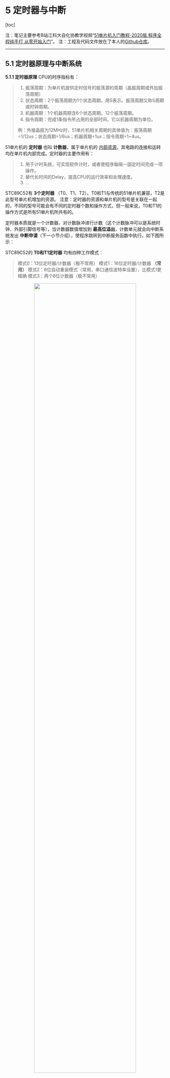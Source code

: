 # 5 定时器与中断

 [toc]

注：笔记主要参考B站江科大自化协教学视频“[51单片机入门教程-2020版 程序全程纯手打 从零开始入门](https://www.bilibili.com/video/BV1Mb411e7re?spm_id_from=333.1007.top_right_bar_window_custom_collection.content.click)”。
注：工程及代码文件放在了本人的[Github仓库](https://github.com/jjejdhhd/Learn_STC89C52)。
***

## 5.1 定时器原理与中断系统
**5.1.1 定时器原理**
CPU的时序指标有：
> 1. 振荡周期：为单片机提供定时信号的振荡源的周期（晶振周期或外加振荡周期）
> 2. 状态周期：2个振荡周期为1个状态周期，用S表示。振荡周期又称S周期或时钟周期。
> 3. 机器周期：1个机器周期含6个状态周期，12个振荡周期。
> 4. 指令周期：完成1条指令所占用的全部时间，它以机器周期为单位。
> 
> 例：外接晶振为12MHz时，51单片机相关周期的具体值为：振荡周期=1/12us；状态周期=1/6us；机器周期=1us；指令周期=1~4us。



51单片机的 **定时器** 也叫 **计数器**，属于单片机的 <u>内部资源</u>，其电路的连接和运转均在单片机内部完成。定时器的主要作用有：
> 1. 用于计时系统，可实现软件计时，或者使程序每隔一固定时间完成一项操作。
> 2. 替代长时间的Delay，提高CPU的运行效率和处理速度。
> 3. ...

STC89C52有 **3个定时器** （T0、T1、T2）。T0和T1与传统的51单片机兼容，T2是此型号单片机增加的资源。
注意：定时器的资源和单片机的型号是关联在一起的，不同的型号可能会有不同的定时器个数和操作方式，但一般来说，T0和T1的操作方式是所有51单片机所共有的。

定时器本质就是一个计数器，对计数脉冲进行计数（这个计数脉冲可以是系统时钟、外部引脚信号等），当计数器数值增加到 **最高位溢出**，计数单元就会向中断系统发出 **中断申请**（下一小节介绍），使程序跳转到中断服务函数中执行。如下图所示：



STC89C52的 **T0和T1定时器** 均有四种工作模式：
> 模式0：13位定时器/计数器（极不常用）
> 模式1：16位定时器/计数器 **（常用）**
> 模式2：8位自动重装模式（常用，串口通信波特率设置），比模式1更精确
> 模式3：两个8位计数器（极不常用）

 <div align=center>
<img src="https://raw.githubusercontent.com/jjejdhhd/Git_img2023/main/8051chip/%E5%AE%9A%E6%97%B6%E5%99%A8%E6%A8%A1%E5%BC%8F1%E6%A1%86%E5%9B%BE.png" width=80%>
</div><div align=center>
图5-2 定时器T1的工作模式1框图
</div>

> - SYSclk：系统时钟。后面接的12分频和6分频，可以在烧录软件（STC-ISP）中进行设置。
> - T1 Pin：外部引脚，根据单片机引脚说明图，为P3.5。T0为P3.4。
> - C/T：选择控制位，0为定时模式，对系统时钟进行计数；1为计数模式，对外部引脚进行计数。
> - [TH1, TL1]：16位计数的核心单元。
> - TF1：当计数器最高位溢出时，发出中断指令。
> - TR1、GATE、INT1为一些控制位，5.1.3小节介绍。




**5.1.2 中断系统**
中断系统是为使CPU具有对外界 **紧急事件的实时处理能力** 而设置的，很多外设都会用到。中断系统可以使CPU暂时放下手中的活（保护现场），优先处理中断指令给出的任务，处理完了之后再继续去处理之前的任务。执行中断指令的任务时，可以再次中断，形成中断嵌套。中断主要由以下优点：
> 1. 解决了快速主机与慢速I/O设备的数据传送问题；
> 2. 分时操作。CPU可以分时为多个I/O设备服务，提高了计算机的利用率；
> 3. 实时响应。CPU能够及时处理应用系统的随机事件，系统的实时性大大增强；
> 4. 可靠性高。CPU具有处理设备故障及掉电等突发性事件能力，从而使系统可靠性提高。


 <div align=center>
<img src="https://raw.githubusercontent.com/jjejdhhd/Git_img2023/main/8051chip/%E4%B8%AD%E6%96%AD%E8%BF%87%E7%A8%8B%E7%A4%BA%E6%84%8F%E5%9B%BE.png" width=35%>
</div><div align=center>
图5-3 单级中断过程示意图
</div>

中断的资源和单片机的型号是关联在一起的，不同的型号可能会有不同的中断资源，例如中断源个数不同、中断优先级个数不同等等。STC89C52具有 **8个中断源**：外部中断0、定时器0中断、外部中断1、定时器1中断、串口中断、定时器2中断、外部中断2、外部中断3。每个中断源都具有<u>4个中断优先级</u>和独立的<u>开中断/关中断控制信号</u>，都可以通过软件设置。

 <div align=center>
<img src="https://raw.githubusercontent.com/jjejdhhd/Git_img2023/main/8051chip/%E4%B8%AD%E6%96%AD%E7%B3%BB%E7%BB%9F%E7%BB%93%E6%9E%84%E5%9B%BE.png" width=60%>
</div><div align=center>
图5-4 中断系统结构图
</div>

> 中断触发条件：
> - 4种外部中断（INT0、INT1、INT2、INT3）：低电平/下降沿触发。
> - 3种定时器中断（T0、T1、T2）：最高位溢出触发。
> - 串口中断（UART）：发送或接收完成。

如果使用C语言编程，中断查询次序号就是中断号，例如下面就是8种中断后要执行的中断子程序定义：
```c
// 中断后，就执行下面这些中断子程序
void Int0_Routine(void)    interrupt 0 { 函数体 }
void Timer0_Routine(void) interrupt 1 { 函数体 }
void Int1_Routine(void)    interrupt 2 { 函数体 }
void Timer1_Rountine(void) interrupt 3 { 函数体 }
void UART_Routine(void)    interrupt 4 { 函数体 }
void Timer2_Routine(void)  interrupt 5 { 函数体 }
void Int2_Routine(void)    interrupt 6 { 函数体 }
void Int3_Routine(void)    interrupt 7 { 函数体 }
```




**5.1.3 定时器和中断系统**
寄存器是连接软硬件的媒介，单片机通过配置寄存器来控制内部电路的链接。在单片机中，寄存器就是一段特殊的RAM存储器，不仅可以存储和读取数据，也可以控制电路的连接方式。寄存器相当于一个复杂机器的“操作按钮”。

 <div align=center>
<img src="https://raw.githubusercontent.com/jjejdhhd/Git_img2023/main/8051chip/%E5%AE%9A%E6%97%B6%E5%99%A8%E7%9B%B8%E5%85%B3%E5%AF%84%E5%AD%98%E5%99%A8.png" width=80%>
</div><div align=center>
图5-5 定时器相关寄存器
</div>

> - **定时器控制寄存器TCON** (Timer Control，可位寻址)：
> TF1：定时器T1溢出标志位。最高位溢出时置1，发出中断请求，直到CPU响应该请求时，硬件归0。一般只是**读**这一位。
> TR1：定时器T1运行控制位。软件控制定时器T1是否计数。GATE=0，TR1控制允许/禁止计数（1/0）；GATE=1，TR1=1且INT1=1（无外部中断1）才允许计数。
> TF0：定时器T0溢出标志位。同TF1。
> TR0：定时器T0运行控制位。同TR1，只是换成INT0。
> IE1：外部中断1（int1/P3.3）请求源标志位。IE1=1时外部中断1请求中断，只有CPU响应该请求时归0。
> IT1：外部中断1（int1/P3.3）触发控制位。控制中断触发条件是低电平/下降沿触发（0/1）。
> IE0：外部中断0（int0/P3.2）请求源标志位。同IE1。
> IT0：外部中断0（int0/P3.2）触发控制位。同IT1。
>
> - **定时器模式寄存器TMOD** (Timer Model，不可位寻址)：高四位控制定时器T1，低四位控制定时器T0。
> GATE：影响相应的定时器是否计数（见上）。
> C/T：控制使用内部时钟/外部引脚作为计数脉冲（0/1）。
> [M1,M0]：选择定时器的4种工作模式（模式1为[0,1]）。
>
> - **[TH1,TL1]**、**[TH1,TL1]**：存储计数的16位寄存器。
> 
> 
 
 
 <div align=center>
<img src="https://raw.githubusercontent.com/jjejdhhd/Git_img2023/main/8051chip/%E4%B8%AD%E6%96%AD%E5%AF%84%E5%AD%98%E5%99%A8.png" width=80%>
</div><div align=center>
图5-6 中断寄存器
</div>

> - **中断允许寄存器IE** (Interrupt Enable，可位寻址)：
> EA：CPU的总中断允许控制位。控制开放/屏蔽所有中断（1/0）。
> ET2、ET1、ET0：3个定时器的溢出中断允许位。
> ES：1个串口中断允许位。
> EX1、EX0：外部中断1和外部中断0的中断允许位。
> - **辅助中断控制寄存器XICON** (Auxiliary Interrupt Control，可位寻址)：
> EX3、EX2：外部中断3和外部中断2的中断允许控制位。
> IE3、IE2：外部中断3和外部中断2的中断请求标志位。
> IT3、IT2：外部中断3和外部中断2的中断触发方式。1表示下降沿触发；0表示低电平触发。
> - **中断优先级控制寄存器高IPH**（不可位寻址）、**中断优先级控制寄存器IP低**（可位寻址）、**XICON**：
> [PX3H,PX3]、[PX2H,PX2]、[PX1H,PX1]、[PX0H,PX0]：4个外部中断的优先级控制位。
> [PT2H,PT2]、[PT1H,PT1]、[PT0H,PT0]：3个定时器优先级控制位。
> [PSH,PS]：1个串口优先级控制位。
> 
> 注：“不可位寻址”的含义就是，编程时只能整体赋值，而不能单独对某一位进行操作。

总结一下，要实现中断，主要关心的有3类信号：
> 1. 定时器的相关寄存器：把和所需中断源相关的信号都配置一遍。
> 2. 中断允许：全局中断允许、当前中断源允许。
> 3. 选配信号。比如优先级、触发方式等。
> 
> 注：更多关于“中断系统”和“定时器”的详细介绍，可以参考 器件手册。


## 5.2 实验：按键控制LED流水灯模式
需求：按下独立按键K1后，LED流水灯转向。要求使用定时器完成功能。
注：使用软件延时，由于流水灯的延时，按键需要按下足够长的时间才能被检测到。但是定时器独立于程序外，其中断信号可以很准确地给出，进而使得按键可以很灵敏地改变流水灯的方向。

 <div align=center>
<img src="https://raw.githubusercontent.com/jjejdhhd/Git_img2023/main/8051chip/%E6%8C%89%E9%94%AE%E6%8E%A7%E5%88%B6%E6%B5%81%E6%B0%B4%E7%81%AF%E5%87%BD%E6%95%B0%E8%B0%83%E7%94%A8.png" width=20%>
</div><div align=center>
图5-7 “按键控制流水灯”代码调用关系
</div>

代码展示：
**- main.c**
```c
#include <REGX52.H>
#include <INTRINS.H> // 使用循环左移函数_rcol_()
#include "Timer0.h"
#include "Delay.h"
#include "PushKey.h"

unsigned char LED_model = 0; // 定义流水灯方向，默认左移
void main(){
  unsigned char key = 0; // 按键开关
  Timer0_Init(); // 定时器T0初始化
  P2 = 0xfe; // 初始化流水灯
  while(1){
    key = PushKey();
	  if(key==1){LED_model = (LED_model==0)?1:0;}
  }
}

// 定义定时器T0中断后要执行的动作
void Timer0_Routine() interrupt 1{
  static unsigned int count_T0; // 静态局部变量，生命周期与全局变量一样，但作用域仅限此函数
  count_T0++; // 对中断过程进行计数
  TH0 = 0xfc; TL0 = 0x66; // 距离下一次溢出近似1ms
  if(count_T0>500){
    count_T0 = 0;
    P2 = LED_model ? _cror_(P2,1) : _crol_(P2,1);
  }  
}
```

**- Timer0.h**
```c
#ifndef __TIMER0_H__
#define __TIMER0_H__

#include <REGX52.H>
/**
  * @brief :对定时器0进行初始化，初始化完成后定时器0即可正常工作。
  * 注：对11.0592MHz进行12分频（脉冲周期1.0850694us）。
  * 注：配置过程中，由于掉电复位后中断都默认不开启，所以只需配置定时器0
  *     相关的寄存器即可，不要定义其他中断的寄存器，以保证程序的复用性。
 */
void Timer0_Init(){
  // 配置定时器T0的相关寄存器
  TMOD&=0xf0; TMOD|=0x01; // 选择T0的GATE=0/允许计数/模式1
  // 上面这个方法目的是不干扰高四位，对低四位先清零再加值。
  TF0 = 0; TR0 = 1; // 溢出标志位清空，运行控制位置1
  TH0 = 0xfc; TL0 = 0x66; // 离溢出近似1ms
  // 注：上面这个初值只在第一次溢出生效，后面都是从0开始计数。
  // 配置中断寄存器
  EA = 1; ET0 = 1; // 不屏蔽所有中断，允许T0溢出中断
  PT0 = 0; // T0优先级保持默认，不写这句话也可以
}

#endif
```

**- PushKey.h**
```c
#ifndef __PUSHKEY_H__
#define __PUSHKEY_H__

#include "Delay.h"
/**
  * @brief :检测按下了哪个按键开关
  * @param :无
  * @retval :输出按键开关编号1~4，不按返回0，松开触发
 */
unsigned char PushKey(){
  unsigned char key = 0;
  if(!P3_1){Delay(10);while(!P3_1);Delay(10);key=1;}
  else if(!P3_0){Delay(10);while(!P3_1);Delay(10);key=2;}
  else if(!P3_2){Delay(10);while(!P3_1);Delay(10);key=3;}
  else if(!P3_3){Delay(10);while(!P3_1);Delay(10);key=4;}
  return key;
}

#endif
```

**- Delay.h**
```c
#ifndef __DEALY_H_
#define __DEALY_H_

// 延时cycles ms，晶振@11.0592MHz
void Delay(unsigned int cycles){
  unsigned char i, j;
  do{
    i = 2;
    j = 199;
    do{
      while (--j);
    }while (--i);
  }while(--cycles);
}

#endif
```

代码评价：
> 本工程中，没有将函数的声明与定义分开写。本质上是因为头文件只包含一个函数声明，显然是太浪费了，文件太多也不好管理。
> 
STC-ISP软件中也有小程序：“定时器计算器”，可以帮助给出定时器的相关寄存器配置，但是缺少中断寄存器配置（使能全局中断、当前中断，如```EA =1; ET0=1;```）。偷懒的时候可以借鉴一下。

**进一步讨论：**
> - 执行中断的时候是并发吗？
> 51单片机属8位单核心单进程，不具有“并发”的能力，但是中断定时器具有独立计数的能力。遇到定时器给出的中断信号后，CPU将当前程序压栈，系统进入中断服务程序，中断处理完后再弹栈，继续当前程序。


## 5.3 实验：定时器时钟
需求：在LCD1602第一行显示“clock:”，第二行显示时间，格式为“时:分:秒”，要求使用定时器实现。

 <div align=center>
<img src="https://raw.githubusercontent.com/jjejdhhd/Git_img2023/main/8051chip/%E5%AE%9A%E6%97%B6%E5%99%A8%E6%97%B6%E9%92%9F%E4%BB%A3%E7%A0%81%E8%B0%83%E7%94%A8%E5%85%B3%E7%B3%BB.png" width=20%>
</div><div align=center>
图5-8 “定时器时钟”代码调用关系
</div>

代码展示：
**- main.c**
```c
#include <REGX52.H>
#include "LCD1602.h"
#include "Timer0.h"

unsigned char hour=23,minute=59,second=55; // 全局变量赋初值
void main(){
  // 初始化定时器T0
  Timer0_Init();
  // 初始化LCD
  LCD_Init();
  LCD_ShowString(1,1,"Clock:");
  LCD_ShowString(2,3,":  :"); // 注意这里可以先全部定义
  while(1){
    LCD_ShowNum(2,1,hour,2);
    LCD_ShowNum(2,4,minute,2);
    LCD_ShowNum(2,7,second,2);
  }
}

// 定义定时器T0的中断子函数
void Timer0_Routine() interrupt 1{
  static unsigned int counter_T0;
  counter_T0++;
  TH0 = 0xfc; TL0 = 0x66; // 离溢出近似1ms
  if(counter_T0>1000){
    counter_T0 = 0;
    if(second==59){
      second = 0;
      if(minute==59){
        minute = 0;
        if(hour==23){hour = 0;}
        else {hour+=1;}
      }else{
        minute+=1;
      }
    }else{
      second+=1;
    }
  }
}
```

**```Timer0.h```** 代码同5.2节“按键控制LED流水灯”实验，**```LCD1602.h```**、**```LCD1602.c```** 代码同3.2节“LCD1602调试工具”中相应的代码。

代码评价：
> 注意不要在中断函数中执行过程任务！也就是中断函数一般就执行一些简短的任务，以**防止颠倒主次**。类似于LCD显示这样耗费时间较长的任务最好不要放在中断函数中。
> ```！```是逻辑取反，```~```是按位取反。
